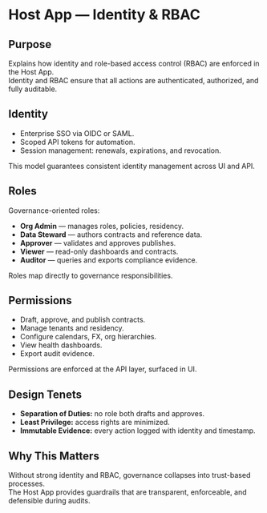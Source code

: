 # Host App — Identity & RBAC

## Purpose
Explains how identity and role-based access control (RBAC) are enforced in the Host App.  
Identity and RBAC ensure that all actions are authenticated, authorized, and fully auditable.

## Identity
- Enterprise SSO via OIDC or SAML.  
- Scoped API tokens for automation.  
- Session management: renewals, expirations, and revocation.  

This model guarantees consistent identity management across UI and API.

## Roles
Governance-oriented roles:  
- **Org Admin** — manages roles, policies, residency.  
- **Data Steward** — authors contracts and reference data.  
- **Approver** — validates and approves publishes.  
- **Viewer** — read-only dashboards and contracts.  
- **Auditor** — queries and exports compliance evidence.  

Roles map directly to governance responsibilities.

## Permissions
- Draft, approve, and publish contracts.  
- Manage tenants and residency.  
- Configure calendars, FX, org hierarchies.  
- View health dashboards.  
- Export audit evidence.  

Permissions are enforced at the API layer, surfaced in UI.

## Design Tenets
- **Separation of Duties:** no role both drafts and approves.  
- **Least Privilege:** access rights are minimized.  
- **Immutable Evidence:** every action logged with identity and timestamp.  

## Why This Matters
Without strong identity and RBAC, governance collapses into trust-based processes.  
The Host App provides guardrails that are transparent, enforceable, and defensible during audits.
